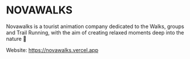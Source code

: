 # NOVAWALKS

Novawalks is a tourist animation company dedicated to the Walks, groups and Trail Running, with the aim of creating relaxed moments deep into the nature 🌲

Website: https://novawalks.vercel.app
